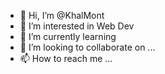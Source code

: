 - 👋 Hi, I’m @KhalMont
- 👀 I’m interested in Web Dev
- 🌱 I’m currently learning 
- 💞️ I’m looking to collaborate on ...
- 📫 How to reach me ...

<!---
KhalMont/KhalMont is a ✨ special ✨ repository because its `README.md` (this file) appears on your GitHub profile.
You can click the Preview link to take a look at your changes.
--->
